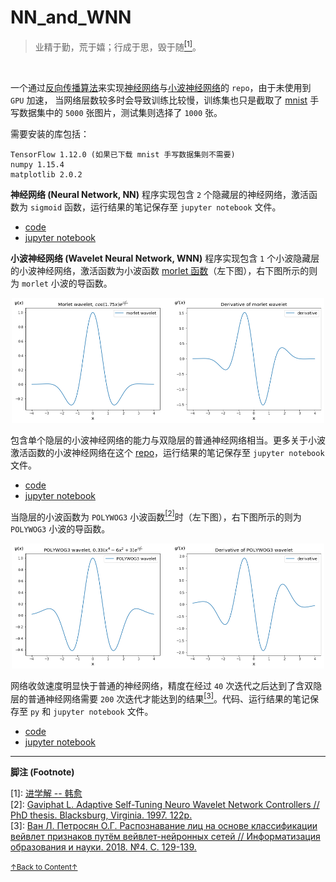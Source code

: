 # NN_and_WNN

> 业精于勤，荒于嬉；行成于思，毁于随<a href='#fn1' name='fn1b'><sup>[1]</sup></a>。  

<br/>

一个通过[反向传播算法](https://en.wikipedia.org/wiki/Backpropagation)来实现[神经网络](https://en.wikipedia.org/wiki/Artificial_neural_network)与[小波神经网络](https://pdfs.semanticscholar.org/0c8b/e141c9092ed389b9931ac09ec2e852d437c6.pdf)的 `repo`，由于未使用到 `GPU` 加速， 当网络层数较多时会导致训练比较慢，训练集也只是截取了 [mnist](http://yann.lecun.com/exdb/mnist/) 手写数据集中的 `5000` 张图片，测试集则选择了 `1000` 张。  

需要安装的库包括：
```
TensorFlow 1.12.0 (如果已下载 mnist 手写数据集则不需要)  
numpy 1.15.4  
matplotlib 2.0.2  
```

**神经网络 (Neural Network, NN)** 程序实现包含 `2` 个隐藏层的神经网络，激活函数为 `sigmoid` 函数，运行结果的笔记保存至 `jupyter notebook` 文件。  

- [code](./codes/NN.py)  
- [jupyter notebook](./notebooks/NN.ipynb)  

**小波神经网络 (Wavelet Neural Network, WNN)** 程序实现包含 `1` 个小波隐藏层的小波神经网络，激活函数为小波函数 [morlet 函数](https://www.mathworks.com/help/wavelet/ref/morlet.html)（左下图），右下图所示的则为 `morlet` 小波的导函数。  

<div align='center'>
<img src="./images/morlet_wavelet_and_its_derivative.png" alt="morlet_wavelet.png" height="200" width="500">
</div>  

包含单个隐层的小波神经网络的能力与双隐层的普通神经网络相当。更多关于小波激活函数的小波神经网络在这个 [repo](https://github.com/jswanglp/MyML/blob/master/notebooks(colab)/Neural_network_models/Supervised_learning_models/WNN.ipynb)，运行结果的笔记保存至 `jupyter notebook` 文件。  

- [code](./codes/Wavelet_NN.py)  
- [jupyter notebook](./notebooks/Wavelet_NN.ipynb)  

当隐层的小波函数为 `POLYWOG3` 小波函数<a href='#fn2' name='fn2b'><sup>[2]</sup></a>时（左下图），右下图所示的则为 `POLYWOG3` 小波的导函数。  
<div align='center'>
<img src="./images/polywog3_wavelet_and_its_derivative.png" alt="POLYWOG_wavelet.png" height="200" width="500">
</div>  

网络收敛速度明显快于普通的神经网络，精度在经过 `40` 次迭代之后达到了含双隐层的普通神经网络需要 `200` 次迭代才能达到的结果<a href='#fn3' name='fn3b'><sup>[3]</sup></a>。代码、运行结果的笔记保存至 `py` 和 `jupyter notebook` 文件。  

- [code](./codes/WNN_POLYWOG3.py)  
- [jupyter notebook](./notebooks/WNN_POLYWOG3.ipynb)  

-----
**脚注 (Footnote)**

<a name='fn1'>[1]</a>: [进学解 -- 韩愈](https://so.gushiwen.org/shiwenv_94a69d56db65.aspx)  
<a name='fn2'>[2]</a>: [Gaviphat L. Adaptive Self-Tuning Neuro Wavelet Network Controllers     // PhD thesis. Blacksburg, Virginia. 1997. 122p.](https://vtechworks.lib.vt.edu/handle/10919/30603)  
<a name='fn3'>[3]</a>: [Ван Л. Петросян О.Г. Распознавание лиц на основе классификации вейвлет признаков путём вейвлет-нейронных сетей // Информатизация образования и науки. 2018. №4. С. 129-139.](https://elibrary.ru/item.asp?id=36295551)  

<a href='#fn1b'><small>↑Back to Content↑</small></a>